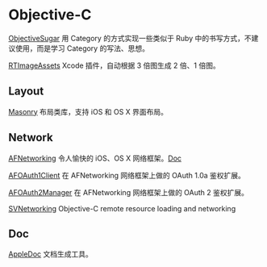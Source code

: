 Objective-C
===========

[ObjectiveSugar](https://github.com/Ju2ender/ObjectiveSugar)
用 Category 的方式实现一些类似于 Ruby 中的书写方式，不建议使用，而是学习 Category 的写法、思想。

[RTImageAssets](https://github.com/Ju2ender/RTImageAssets)
Xcode 插件，自动根据 3 倍图生成 2 倍、1 倍图。

Layout
------

[Masonry](https://github.com/Ju2ender/Masonry)
布局类库，支持 iOS 和 OS X 界面布局。

Network
-------

[AFNetworking](https://github.com/Ju2ender/AFNetworking)
令人愉快的 iOS、OS X 网络框架。[Doc](http://cocoadocs.org/docsets/AFNetworking/2.5.0/)

[AFOAuth1Client](https://github.com/Ju2ender/AFOAuth1Client)
在 AFNetworking 网络框架上做的 OAuth 1.0a 鉴权扩展。

[AFOAuth2Manager](https://github.com/Ju2ender/AFOAuth2Manager)
在 AFNetworking 网络框架上做的 OAuth 2 鉴权扩展。

[SVNetworking](https://github.com/Ju2ender/SVNetworking)
Objective-C remote resource loading and networking

Doc
---

[AppleDoc](https://github.com/Ju2ender/appledoc)
文档生成工具。
